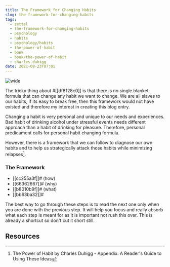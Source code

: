 ```yaml
---
title: The Framework for Changing Habits
slug: the-framework-for-changing-habits
tags:
  - zettel
  - the-framework-for-changing-habits
  - psychology
  - habits
  - psychology/habits
  - the-power-of-habit
  - book
  - book/the-power-of-habit
  - charles-duhigg
date: 2021-08-23T07:01
---
```



![wide](https://cdn.pixabay.com/photo/2014/03/25/17/01/chain-297842_960_720.png "image from Pixabay (cc)")

The tricky thing about #[[df8128c0]] is that there is no single blanket formula
that can change any habit we want to change. We are all slaves to our habits, if
its easy to break free, then this framework would not have existed and therefore
my interest in creating this blog entry.

Changing a habit is very personal and unique to our needs and experiences. Bad
habit of drinking alcohol under stressful events needs different approach than
a habit of drinking for pleasure. Therefore, personal predicament calls for
personal habit changing formula.

However, there is a framework that we can follow to diagnose our own habits and
to help us strategically attack those habits while minimizing relapses[^1].

### The Framework

- [[cc255a3f]]# (how)
- [[66362667]]# (why)
- [[b8010b9f]]# (what)
- [[bb63ba32]]#

The best way to go through these steps is to read the next one only when you are
done with the previous step. It will help you focus and really absorb what each
step is meant for as it is important not rush this over. This is already
a shortcut so don't cut it short still.

## Resources

[^1]: The Power of Habit by Charles Duhigg - Appendix: A Reader's Guide to Using These Ideas

